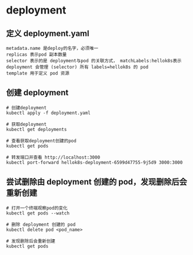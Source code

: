 # deployment

## 定义 deployment.yaml

    metadata.name 是deploy的名字，必须唯一
    replicas 表示pod 副本数量
    selector 表示的是 deployment与pod 的关联方式， matchLabels:hellok8s表示 deployment 会管理 (selector) 所有 labels=hellok8s 的 pod
    template 用于定义 pod 资源

## 创建 deployment

    # 创建deployment
    kubectl apply -f deployment.yaml

    # 获取deployment
    kubectl get deployments

    # 查看获取deployment创建的pod
    kubectl get pods

    # 转发端口并查看 http://localhost:3000
    kubectl port-forward hellok8s-deployment-6599d47755-9j5d9 3000:3000

## 尝试删除由 deployment 创建的 pod，发现删除后会重新创建

    # 打开一个终端观察pod的变化
    kubectl get pods --watch

    # 删除 deployment 创建的 pod
    kubectl delete pod <pod_name>

    # 发现删除后会重新创建
    kubectl get pods
